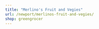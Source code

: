```yaml
---
title: "Merlino's Fruit and Vegies"
url: /newport/merlinos-fruit-and-vegies/
shop: greengrocer
---
```

